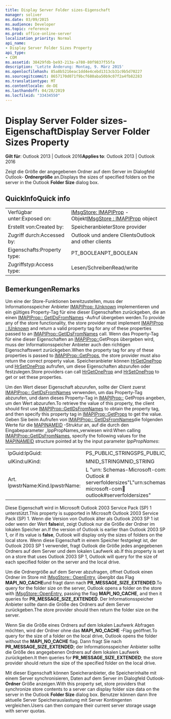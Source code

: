 ```yaml
---
title: Display Server Folder sizes-Eigenschaft
manager: soliver
ms.date: 03/09/2015
ms.audience: Developer
ms.topic: reference
ms.prod: office-online-server
localization_priority: Normal
api_name:
- Display Server Folder Sizes Property
api_type:
- COM
ms.assetid: 38429fdb-be93-213a-a780-80f9837f55fa
description: 'Letzte Änderung: Montag, 9. März 2015'
ms.openlocfilehash: 85a8b5216eac1dd4e4cebd1313cb31c9b5d70227
ms.sourcegitcommit: 8657170d071f9bcf680aba50b9c07f2a4fb82283
ms.translationtype: MT
ms.contentlocale: de-DE
ms.lasthandoff: 04/28/2019
ms.locfileid: "33434550"
---
```

# <a name="display-server-folder-sizes-property"></a><span data-ttu-id="c59df-103">Display Server Folder sizes-Eigenschaft</span><span class="sxs-lookup"><span data-stu-id="c59df-103">Display Server Folder Sizes Property</span></span>

  
  
<span data-ttu-id="c59df-104">**Gilt für**: Outlook 2013 | Outlook 2016</span><span class="sxs-lookup"><span data-stu-id="c59df-104">**Applies to**: Outlook 2013 | Outlook 2016</span></span> 
  
<span data-ttu-id="c59df-105">Zeigt die Größe der angegebenen Ordner auf dem Server im Dialogfeld Outlook- **Ordnergröße** an.</span><span class="sxs-lookup"><span data-stu-id="c59df-105">Displays the sizes of specified folders on the server in the Outlook **Folder Size** dialog box.</span></span> 
  
## <a name="quick-info"></a><span data-ttu-id="c59df-106">QuickInfo</span><span class="sxs-lookup"><span data-stu-id="c59df-106">Quick info</span></span>

|||
|:-----|:-----|
|<span data-ttu-id="c59df-107">Verfügbar unter:</span><span class="sxs-lookup"><span data-stu-id="c59df-107">Exposed on:</span></span>  <br/> |<span data-ttu-id="c59df-108">[IMsgStore: IMAPIProp](imsgstoreimapiprop.md) -Objekt</span><span class="sxs-lookup"><span data-stu-id="c59df-108">[IMsgStore : IMAPIProp](imsgstoreimapiprop.md) object</span></span>  <br/> |
|<span data-ttu-id="c59df-109">Erstellt von:</span><span class="sxs-lookup"><span data-stu-id="c59df-109">Created by:</span></span>  <br/> |<span data-ttu-id="c59df-110">Speicheranbieter</span><span class="sxs-lookup"><span data-stu-id="c59df-110">Store provider</span></span>  <br/> |
|<span data-ttu-id="c59df-111">Zugriff durch:</span><span class="sxs-lookup"><span data-stu-id="c59df-111">Accessed by:</span></span>  <br/> |<span data-ttu-id="c59df-112">Outlook und andere Clients</span><span class="sxs-lookup"><span data-stu-id="c59df-112">Outlook and other clients</span></span>  <br/> |
|<span data-ttu-id="c59df-113">Eigenschafts:</span><span class="sxs-lookup"><span data-stu-id="c59df-113">Property type:</span></span>  <br/> |<span data-ttu-id="c59df-114">PT_BOOLEAN</span><span class="sxs-lookup"><span data-stu-id="c59df-114">PT_BOOLEAN</span></span>  <br/> |
|<span data-ttu-id="c59df-115">Zugriffstyp:</span><span class="sxs-lookup"><span data-stu-id="c59df-115">Access type:</span></span>  <br/> |<span data-ttu-id="c59df-116">Lesen/Schreiben</span><span class="sxs-lookup"><span data-stu-id="c59df-116">Read/write</span></span>  <br/> |
   
## <a name="remarks"></a><span data-ttu-id="c59df-117">Bemerkungen</span><span class="sxs-lookup"><span data-stu-id="c59df-117">Remarks</span></span>

<span data-ttu-id="c59df-118">Um eine der Store-Funktionen bereitzustellen, muss der Informationsspeicher Anbieter [IMAPIProp: IUnknown](imapipropiunknown.md) implementieren und ein gültiges Property-Tag für eine dieser Eigenschaften zurückgeben, die an einen [IMAPIProp:: GetIDsFromNames](imapiprop-getidsfromnames.md) -Aufruf übergeben werden.</span><span class="sxs-lookup"><span data-stu-id="c59df-118">To provide any of the store functionality, the store provider must implement [IMAPIProp : IUnknown](imapipropiunknown.md) and return a valid property tag for any of these properties passed to an [IMAPIProp::GetIDsFromNames](imapiprop-getidsfromnames.md) call.</span></span> <span data-ttu-id="c59df-119">Wenn das Property-Tag für eine dieser Eigenschaften an [IMAPIProp::](imapiprop-getprops.md)GetProps übergeben wird, muss der Informationsspeicher Anbieter auch den richtigen Eigenschaftswert zurückgeben.</span><span class="sxs-lookup"><span data-stu-id="c59df-119">When the property tag for any of these properties is passed to [IMAPIProp::GetProps](imapiprop-getprops.md), the store provider must also return the correct property value.</span></span> <span data-ttu-id="c59df-120">Speicheranbieter können [HrGetOneProp](hrgetoneprop.md) und [HrSetOneProp](hrsetoneprop.md) aufrufen, um diese Eigenschaften abzurufen oder festzulegen.</span><span class="sxs-lookup"><span data-stu-id="c59df-120">Store providers can call [HrGetOneProp](hrgetoneprop.md) and [HrSetOneProp](hrsetoneprop.md) to get or set these properties.</span></span> 
  
<span data-ttu-id="c59df-121">Um den Wert dieser Eigenschaft abzurufen, sollte der Client zuerst [IMAPIProp:: GetIDsFromNames](imapiprop-getidsfromnames.md) verwenden, um das Property-Tag abzurufen, und dann dieses Property-Tag in [IMAPIProp::](imapiprop-getprops.md) GetProps angeben, um den Wert abzurufen.</span><span class="sxs-lookup"><span data-stu-id="c59df-121">To retrieve the value of this property, the client should first use [IMAPIProp::GetIDsFromNames](imapiprop-getidsfromnames.md) to obtain the property tag, and then specify this property tag in [IMAPIProp::GetProps](imapiprop-getprops.md) to get the value.</span></span> <span data-ttu-id="c59df-122">Geben Sie beim Aufrufen von [IMAPIProp:: GetIDsFromNames](imapiprop-getidsfromnames.md)die folgenden Werte für die [MAPINAMEID](mapinameid.md) -Struktur an, auf die durch den Eingabeparameter _lppPropNames_verwiesen wird:</span><span class="sxs-lookup"><span data-stu-id="c59df-122">When calling [IMAPIProp::GetIDsFromNames](imapiprop-getidsfromnames.md), specify the following values for the [MAPINAMEID](mapinameid.md) structure pointed at by the input parameter  _lppPropNames_:</span></span>
  
|||
|:-----|:-----|
|<span data-ttu-id="c59df-123">lpGuid:</span><span class="sxs-lookup"><span data-stu-id="c59df-123">lpGuid:</span></span>  <br/> |<span data-ttu-id="c59df-124">PS_PUBLIC_STRINGS</span><span class="sxs-lookup"><span data-stu-id="c59df-124">PS_PUBLIC_STRINGS</span></span>  <br/> |
|<span data-ttu-id="c59df-125">ulKind:</span><span class="sxs-lookup"><span data-stu-id="c59df-125">ulKind:</span></span>  <br/> |<span data-ttu-id="c59df-126">MNID_STRING</span><span class="sxs-lookup"><span data-stu-id="c59df-126">MNID_STRING</span></span>  <br/> |
|<span data-ttu-id="c59df-127">Art. lpwstrName:</span><span class="sxs-lookup"><span data-stu-id="c59df-127">Kind.lpwstrName:</span></span>  <br/> |<span data-ttu-id="c59df-128">L "urn: Schemas-Microsoft-com: Office: Outlook # serverfoldersizes"</span><span class="sxs-lookup"><span data-stu-id="c59df-128">L"urn:schemas-microsoft-com:office:outlook#serverfoldersizes"</span></span>  <br/> |
   
<span data-ttu-id="c59df-129">Diese Eigenschaft wird in Microsoft Outlook 2003 Service Pack (SP) 1 unterstützt.</span><span class="sxs-lookup"><span data-stu-id="c59df-129">This property is supported in Microsoft Outlook 2003 Service Pack (SP) 1.</span></span> <span data-ttu-id="c59df-130">Wenn die Version von Outlook älter als Outlook 2003 SP 1 ist oder wenn der Wert **false**ist, zeigt Outlook nur die Größe der Ordner im lokalen Speicher an.</span><span class="sxs-lookup"><span data-stu-id="c59df-130">If the version of Outlook is earlier than Outlook 2003 SP 1, or if its value is **false**, Outlook will display only the sizes of folders on the local store.</span></span> <span data-ttu-id="c59df-131">Wenn diese Eigenschaft in einem Speicher festgelegt ist, der Outlook 2003 SP 1 verwendet, fragt Outlook die Größe jedes angegebenen Ordners auf dem Server und dem lokalen Laufwerk ab.</span><span class="sxs-lookup"><span data-stu-id="c59df-131">If this property is set on a store that uses Outlook 2003 SP 1, Outlook will query for the size of each specified folder on the server and the local drive.</span></span> 
  
<span data-ttu-id="c59df-132">Um die Ordnergröße auf dem Server abzufragen, öffnet Outlook einen Ordner im Store mit [IMsgStore:: OpenEntry](imsgstore-openentry.md), übergibt das Flag **MAPI_NO_CACHE**und fragt dann nach **PR_MESSAGE_SIZE_EXTENDED**.</span><span class="sxs-lookup"><span data-stu-id="c59df-132">To query for the folder size on the server, Outlook opens a folder on the store with [IMsgStore::OpenEntry](imsgstore-openentry.md), passing the flag **MAPI_NO_CACHE**, and then it queries for **PR_MESSAGE_SIZE_EXTENDED**.</span></span> <span data-ttu-id="c59df-133">Der Informationsspeicher Anbieter sollte dann die Größe des Ordners auf dem Server zurückgeben.</span><span class="sxs-lookup"><span data-stu-id="c59df-133">The store provider should then return the folder size on the server.</span></span>
  
<span data-ttu-id="c59df-134">Wenn Sie die Größe eines Ordners auf dem lokalen Laufwerk Abfragen möchten, wird der Ordner ohne das **MAPI_NO_CACHE** -Flag geöffnet.</span><span class="sxs-lookup"><span data-stu-id="c59df-134">To query for the size of a folder on the local drive, Outlook opens the folder without the **MAPI_NO_CACHE** flag.</span></span> <span data-ttu-id="c59df-135">Dann fragt Sie nach **PR_MESSAGE_SIZE_EXTENDED**; der Informationsspeicher Anbieter sollte die Größe des angegebenen Ordners auf dem lokalen Laufwerk zurückgeben.</span><span class="sxs-lookup"><span data-stu-id="c59df-135">It then queries for **PR_MESSAGE_SIZE_EXTENDED**; the store provider should return the size of the specified folder on the local drive.</span></span>
  
<span data-ttu-id="c59df-136">Mit dieser Eigenschaft können Speicheranbieter, die Speicherinhalte mit einem Server synchronisieren, Daten auf dem Server im Dialogfeld Outlook- **Ordner** Größe anzeigen.</span><span class="sxs-lookup"><span data-stu-id="c59df-136">With this property set, store providers that synchronize store contents to a server can display folder size data on the server in the Outlook **Folder Size** dialog box.</span></span> <span data-ttu-id="c59df-137">Benutzer können dann Ihre aktuelle Server Speicherauslastung mit Server Kontingenten vergleichen.</span><span class="sxs-lookup"><span data-stu-id="c59df-137">Users can then compare their current server storage usage with server quotas.</span></span> 
  


